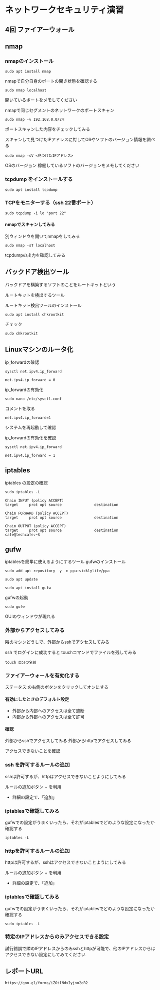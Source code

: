 # ネットワークセキュリティ演習
## 4回 ファイアーウォール

## nmap

### nmapのインストール

```
sudo apt install nmap

```

nmapで自分自身のポートの開き状態を確認する

```
sudo nmap localhost
```

開いているポートをメモしてください


nmapで同じセグメントのネットワークのポートスキャン

```
sudo nmap -v 192.168.0.0/24
```

ポートスキャンした内容をチェックしてみる
 
スキャンして見つけたIPアドレスに対してOSやソフトのバージョン情報を調べる

```
sudo nmap -sV <見つけたIPアドレス>
```

OSのバージョン
稼働しているソフトのバージョンをメモしてください

### tcpdump をインストールする

```
sudo apt install tcpdump
```

### TCPをモニターする（ssh 22番ポート）

```
sudo tcpdump -i lo "port 22"
```

#### nmapでスキャンしてみる

別ウィンドウを開いてnmapをしてみる

```
sudo nmap -sT localhost
```

tcpdumpの出力を確認してみる

## バックドア検出ツール

バックドアを構築するソフトのことをルートキットという

ルートキットを検出するツール

ルートキット検出ツールのインストール

```
sudo apt install chkrootkit
```

チェック

```
sudo chkrootkit
```

## Linuxマシンのルータ化


ip_forwardの確認

```
sysctl net.ipv4.ip_forward

net.ipv4.ip_forward = 0
```

ip_forwardの有効化

```
sudo nano /etc/sysctl.conf
```

コメントを取る

```
net.ipv4.ip_forward=1
```

システムを再起動して確認

ip_forwardの有効化を確認

```
sysctl net.ipv4.ip_forward

net.ipv4.ip_forward = 1
```

## iptables

iptables の設定の確認

```
sudo iptables -L

Chain INPUT (policy ACCEPT)
target     prot opt source               destination         

Chain FORWARD (policy ACCEPT)
target     prot opt source               destination         

Chain OUTPUT (policy ACCEPT)
target     prot opt source               destination         
cafe@techcafe:~$ 

```

## gufw

iptablesを簡単に使えるようにするツール gufwのインストール

```
sudo add-apt-repository -y -n ppa:sicklylife/ppa

sudo apt update

sudo apt install gufw
```

gufwの起動

```
sudo gufw
```

GUIのウィンドウが現れる

### 外部からアクセスしてみる

隣のマシンどうしで、外部からsshでアクセスしてみる

ssh でログインに成功すると touchコマンドでファイルを残してみる

```
touch 自分の名前
```

### ファイアーウォールを有効化する

ステータス:の右側のボタンをクリックしてオンにする


#### 有効にしたときのデフォルト設定

* 外部から内部へのアクセスは全て遮断
* 内部から外部へのアクセスは全て許可

#### 確認

外部からsshでアクセスしてみる
外部からhttpでアクセスしてみる

アクセスできないことを確認


### ssh を許可するルールの追加

sshは許可するが、httpはアクセスできないことようにしてみる

ルールの追加ボタン + を利用

* 詳細の設定で、「追加」


### iptablesで確認してみる

gufwでの設定がうまくいったら、それがiptablesでどのような設定になったか確認する

```
iptables -L
```

### httpを許可するルールの追加

httpは許可するが、sshはアクセスできないことようにしてみる

ルールの追加ボタン + を利用

* 詳細の設定で、「追加」

### iptablesで確認してみる

gufwでの設定がうまくいったら、それがiptablesでどのような設定になったか確認する

```
sudo iptables -L
```

### 特定のIPアドレスからのみアクセスできる設定

試行錯誤で隣のIPアドレスからのみsshとhttpが可能で、他のIPアドレスからはアクセスできない設定にしてみてください

## レポートURL

```
https://goo.gl/forms/iZOtINdxIyjno2oR2

```




